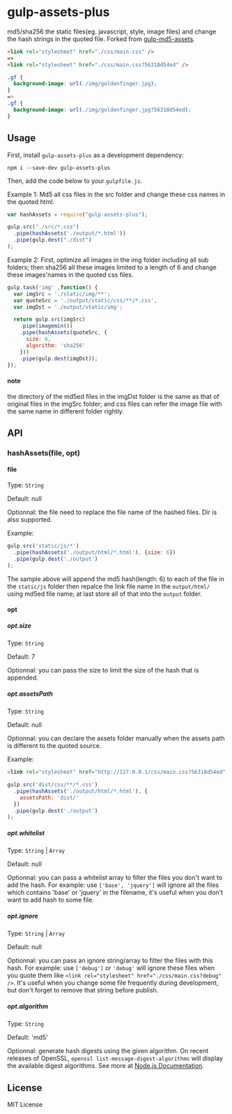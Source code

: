 # gulp-assets-plus

md5/sha256 the static files(eg. javascript, style, image files) and change the hash strings in the quoted file. Forked from [gulp-md5-assets](https://github.com/stipsan/gulp-md5-assets).

``` html
<link rel="stylesheet" href="./css/main.css" />
=>
<link rel="stylesheet" href="./css/main.css?56318d54ed" />
```
``` css
.gf {
  background-image: url(./img/goldenfinger.jpg);
}
=>
.gf {
  background-image: url(./img/goldenfinger.jpg?56318d54ed);
}
```

## Usage

First, install `gulp-assets-plus` as a development dependency:

``` shell
npm i --save-dev gulp-assets-plus
```

Then, add the code below to your `gulpfile.js`.

Example 1: Md5 all css files in the src folder and change these css names in the quoted html.

``` js
var hashAssets = require("gulp-assets-plus");

gulp.src("./src/*.css")
  .pipe(hashAssets('./output/*.html'))
  .pipe(gulp.dest("./dist")
);
```

Example 2: First, optimize all images in the img folder including all sub folders; then sha256 all these images limited to a length of 6 and change these images'names in the quoted css files.

``` js
gulp.task('img' ,function() {
  var imgSrc = './static/img/**';
  var quoteSrc = './output/static/css/**/*.css',
  var imgDst = './output/static/img';

  return gulp.src(imgSrc)
    .pipe(imagemin())
    .pipe(hashAssets(quoteSrc, {
      size: 6,
      algorithm: 'sha256'
    }))
    .pipe(gulp.dest(imgDst));
});
```

#### note

the directory of the md5ed files in the imgDst folder is the same as that of original files in the imgSrc folder; and css files can refer the image file with the same name in different folder rightly.

## API

### hashAssets(file, opt)

#### file

Type: `String`

Default: null

Optionnal: the file need to replace the file name of the hashed files. Dir is also supported.

Example:

``` javascript
gulp.src('static/js/*')
  .pipe(hashAssets('./output/html/*.html'), {size: 6})
  .pipe(gulp.dest('./output')
);
```

The sample above will append the md5 hash(length: 6) to each of the file in the `static/js` folder then repalce the link file name in the `output/html/` using md5ed file name; at last store all of that into the `output` folder.

#### opt

##### opt.size

Type: `String`

Default: 7

Optionnal: you can pass the size to limit the size of the hash that is appended.

##### opt.assetsPath

Type: `String`

Default: null

Optionnal: you can declare the assets folder manually when the assets path is different to the quoted source.

Example:

``` html
<link rel="stylesheet" href="http://127.0.0.1/css/main.css?56318d54ed" />
```
``` javascript
gulp.src('dist/css/**/*.css')
  .pipe(hashAssets('./output/html/*.html'), {
    assetsPath: 'dist/'
  })
  .pipe(gulp.dest('./output')
);
```


##### opt.whitelist

Type: `String` | `Array`

Default: null

Optionnal: you can pass a whitelist array to filter the files you don't want to add the hash. For example: use `['base', 'jquery']` will ignore all the files which contains 'base' or 'jquery' in the filename, it's useful when you don't want to add hash to some file.

##### opt.ignore

Type: `String` | `Array`

Default: null

Optionnal: you can pass an ignore string/array to filter the files with this hash. For example: use `['debug']` or `'debug'` will ignore these files when you quote them like `<link rel="stylesheet" href="./css/main.css?debug" />`. It's useful when you change some file frequently during development, but don't forget to remove that string before publish.

##### opt.algorithm

Type: `String`

Default: 'md5'

Optionnal: generate hash digests using the given algorithm. On recent releases of OpenSSL, `openssl list-message-digest-algorithms` will display the available digest algorithms. See more at [Node.js Documentation](https://nodejs.org/api/crypto.html#crypto_crypto_createhash_algorithm).

## License

MIT License
